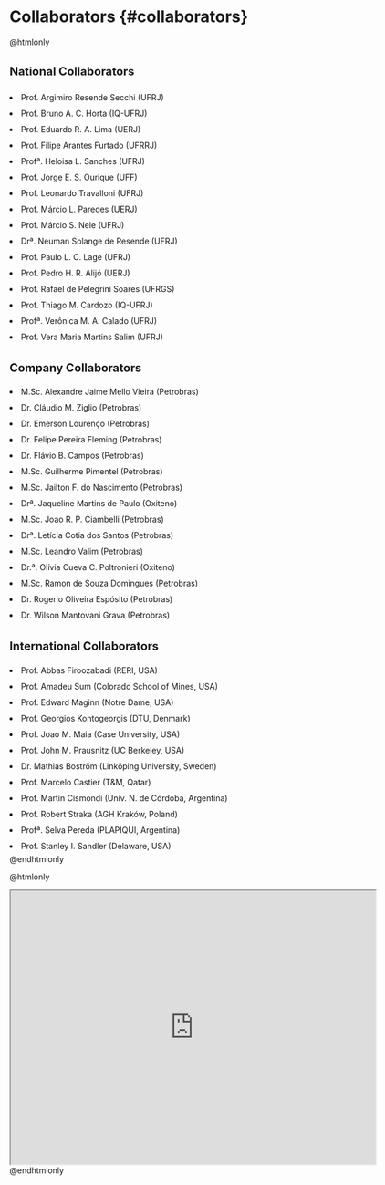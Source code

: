 Collaborators  {#collaborators}
===============================================

<!--
https://www.google.com/maps/d/u/0/edit?hl=pt-BR&hl=pt-BR&mid=1oVpJsDXktty6LB3STNCQ0WgNOaFws0Pc&ll=-27.751497155848995%2C-53.143950016961924&z=6
-->

@htmlonly
<html>
<meta name="viewport" content="width=device-width, initial-scale=1">
<link rel="stylesheet" href="https://www.w3schools.com/w3cs
s/4/w3.css">
<body>

<div class="w3-row w3-border:none">

  <div class="w3-container w3-third w3-white">
      <h2 style="font-size:20px;line-height:1.5"><b>National Collaborators</b></h2>
       <li style="line-height:2.0"> Prof. Argimiro Resende Secchi (UFRJ)</li>
       <li style="line-height:2.0"> Prof. Bruno A. C. Horta (IQ-UFRJ)</li>
       <li style="line-height:2.0"> Prof. Eduardo R. A. Lima (UERJ)</li>
       <li style="line-height:2.0"> Prof. Filipe Arantes Furtado (UFRRJ)</li>
       <li style="line-height:2.0"> Profª. Heloisa L. Sanches (UFRJ)</li>
       <li style="line-height:2.0"> Prof. Jorge E. S. Ourique (UFF)</li>
       <li style="line-height:2.0"> Prof. Leonardo Travalloni (UFRJ)</li>
       <li style="line-height:2.0"> Prof. Márcio L. Paredes (UERJ)</li>
       <li style="line-height:2.0"> Prof. Márcio S. Nele (UFRJ)</li>
       <li style="line-height:2.0"> Drª. Neuman Solange de Resende (UFRJ)</li>
       <li style="line-height:2.0"> Prof. Paulo L. C. Lage (UFRJ)</li>
       <li style="line-height:2.0"> Prof. Pedro H. R. Alijó (UERJ)</li>
       <li style="line-height:2.0"> Prof. Rafael de Pelegrini Soares (UFRGS)</li>
       <li style="line-height:2.0"> Prof. Thiago M. Cardozo (IQ-UFRJ)</li>
       <li style="line-height:2.0"> Profª. Verônica M. A. Calado (UFRJ)</li>
       <li style="line-height:2.0"> Prof. Vera Maria Martins Salim (UFRJ)</li>
  </div>
  
  <div class="w3-container w3-third w3-white">
      <h2 style="font-size:20px;"><b>Company Collaborators</b></h2>
       <li style="line-height:2.0"> M.Sc. Alexandre Jaime Mello Vieira (Petrobras)</li>
       <li style="line-height:2.0"> Dr. Cláudio M. Ziglio (Petrobras)</li>
       <li style="line-height:2.0"> Dr. Emerson Lourenço (Petrobras)</li>
       <li style="line-height:2.0"> Dr. Felipe Pereira Fleming (Petrobras)</li>
       <li style="line-height:2.0"> Dr. Flávio B. Campos (Petrobras)</li>
       <li style="line-height:2.0"> M.Sc. Guilherme Pimentel (Petrobras)</li>
       <li style="line-height:2.0"> M.Sc. Jailton F. do Nascimento (Petrobras)</li>
       <li style="line-height:2.0"> Drª. Jaqueline Martins de Paulo (Oxiteno)</li>
       <li style="line-height:2.0"> M.Sc. Joao R. P. Ciambelli (Petrobras)</li>
       <li style="line-height:2.0"> Drª. Letícia Cotia dos Santos (Petrobras)</li>
       <li style="line-height:2.0"> M.Sc. Leandro Valim (Petrobras)</li>
       <li style="line-height:2.0"> Dr.ª. Olívia Cueva C. Poltronieri (Oxiteno)</li>
       <li style="line-height:2.0"> M.Sc. Ramon de Souza Domingues (Petrobras)</li>
       <li style="line-height:2.0"> Dr. Rogerio Oliveira Espósito (Petrobras)</li>
       <li style="line-height:2.0"> Dr. Wilson Mantovani Grava (Petrobras)</li>
  </div>
  
  <div class="w3-container w3-third w3-white">
      <h2 style="font-size:20px;"><b>International Collaborators</b></h2> 
       <li style="line-height:2.0"> Prof. Abbas Firoozabadi (RERI, USA)</li>
       <li style="line-height:2.0"> Prof. Amadeu Sum (Colorado School of Mines, USA)</li>
       <li style="line-height:2.0"> Prof. Edward Maginn (Notre Dame, USA)</li>
       <li style="line-height:2.0"> Prof. Georgios Kontogeorgis (DTU, Denmark)</li>
       <li style="line-height:2.0"> Prof. Joao M. Maia (Case University, USA)</li>
       <li style="line-height:2.0"> Prof. John M. Prausnitz (UC Berkeley, USA)</li>
       <li style="line-height:2.0"> Dr. Mathias Boström (Linköping University, Sweden)</li>
       <li style="line-height:2.0"> Prof. Marcelo Castier (T&M, Qatar)</li>
       <li style="line-height:2.0"> Prof. Martin Cismondi (Univ. N. de Córdoba, Argentina)</li>
       <li style="line-height:2.0"> Prof. Robert Straka (AGH Kraków, Poland)</li>
       <li style="line-height:2.0"> Profª. Selva Pereda (PLAPIQUI, Argentina)</li>
       <li style="line-height:2.0"> Prof. Stanley I. Sandler (Delaware, USA)</li>
  </div>
  
</div>

</body>
</html>
@endhtmlonly

@htmlonly
<iframe src="https://www.google.com/maps/d/u/0/embed?mid=1oVpJsDXktty6LB3STNCQ0WgNOaFws0Pc" width="640" height="480"></iframe>
@endhtmlonly
